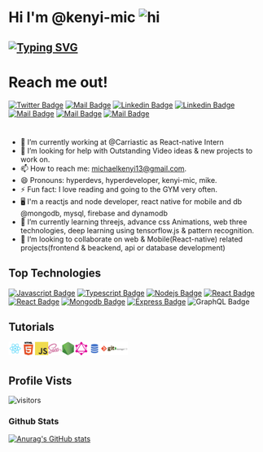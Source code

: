   # Hi I'm @kenyi-mic <img src="https://user-images.githubusercontent.com/1303154/88677602-1635ba80-d120-11ea-84d8-d263ba5fc3c0.gif" width="28px" height="28px" alt="hi">
                     
## [![Typing SVG](https://readme-typing-svg.demolab.com/?lines=Fullstack+Developer+and+youtuber!;🌱+I'm+Always+learning;💞️+Open+for+Job+or+collabrations)](https://git.io/typing-svg)

# Reach me out! 
     
[![Twitter Badge](https://img.shields.io/badge/-@michael_kenyi-1ca0f1?style=flat&labelColor=1ca0f1&logo=twitter&logoColor=white&link=https://twitter.com/michael_kenyi)](https://twitter.com/michael_kenyi) [![Mail Badge](https://img.shields.io/badge/-HyperDev-e74c3c?style=flat&labelColor=e74c3c&logo=youtube&logoColor=white)](https://www.youtube.com/@hyperdeveloper653) [![Linkedin Badge](https://img.shields.io/badge/-Michael-0e76a8?style=flat&labelColor=0e76a8&logo=linkedin&logoColor=white)](https://www.linkedin.com/in/michael-kenyi-6316a1143/)
[![Linkedin Badge](https://img.shields.io/badge/-Hyperdevs-0e76a8?style=flat&labelColor=0e76a8&logo=facebook&logoColor=white)](https://www.facebook.com/groups/738275990140365) [![Mail Badge](https://img.shields.io/badge/-@hyperdevs-e84393?style=flat&labelColor=e84393&logo=instagram&logoColor=white)](https://www.instagram.com/hyperdevs/) [![Mail Badge](https://img.shields.io/badge/-michaelkenyi13@gmail.com-c0392b?style=flat&labelColor=c0392b&logo=gmail&logoColor=white)](mailto:michaelkenyi@gmail.com) 
[![Mail Badge](https://img.shields.io/badge/-kenyi-e84399?style=flat&labelColor=e84393&logo=slack&logoColor=white)]([mailto:michaelkenyi@gmail.com](https://app.slack.com/client/T03F4E76EGJ/D04RJR8CTM5/rimeto_profile/U04RZ7TU691)) 

#


- 🔭 I’m currently working at @Carriastic as React-native Intern
- 🤔 I’m looking for help with Outstanding Video ideas & new projects to work on.
- 📫 How to reach me: michaelkenyi13@gmail.com.
- 😄 Pronouns: hyperdevs, hyperdeveloper, kenyi-mic, mike.
- ⚡ Fun fact: I love reading and going to the GYM very often.
- 🖥️ I'm a reactjs and node developer, react native for mobile and db @mongodb, mysql, firebase and dynamodb
- 🌱 I’m currently learning threejs, advance css Animations, web three technologies, deep learning using tensorflow.js & pattern recognition.
- 💞️ I’m looking to collaborate on web & Mobile(React-native) related projects(frontend & beackend, api or database development)

## Top Technologies


  <!-- TODO: Make technologies links takes you to repositories -->

[![Javascript Badge](https://img.shields.io/badge/-Javascript-F0DB4F?style=for-the-badge&labelColor=black&logo=javascript&logoColor=F0DB4F)](#) [![Typescript Badge](https://img.shields.io/badge/-Typescript-007acc?style=for-the-badge&labelColor=black&logo=typescript&logoColor=007acc)](#) [![Nodejs Badge](https://img.shields.io/badge/-Nodejs-3C873A?style=for-the-badge&labelColor=black&logo=node.js&logoColor=3C873A)](#) [![React Badge](https://img.shields.io/badge/-React-61DBFB?style=for-the-badge&labelColor=black&logo=react&logoColor=61DBFB)](#)  [![React Badge](https://img.shields.io/badge/-ReactNative-61DBFB?style=for-the-badge&labelColor=black&logo=react&logoColor=61DBFB)](#) [![Mongodb Badge](https://img.shields.io/badge/-MongoDB-3C873A?style=for-the-badge&labelColor=black&logo=mongodb&logoColor=3C873A)](#)  [![Express Badge](https://img.shields.io/badge/-Express-fff?style=for-the-badge&labelColor=black&logo=express&logoColor=00000)](#) ![GraphQL Badge](https://img.shields.io/badge/-GraphQl-e535ab?style=for-the-badge&labelColor=black&logo=graphQL&logoColor=e535ab)



 ## Tutorials

<img align="left" alt="React" width="26px" src="https://raw.githubusercontent.com/github/explore/80688e429a7d4ef2fca1e82350fe8e3517d3494d/topics/react/react.png" />


<img align="left" alt="HTML5" width="26px" src="https://raw.githubusercontent.com/github/explore/80688e429a7d4ef2fca1e82350fe8e3517d3494d/topics/html/html.png" />

<img align="left" alt="JavaScript" width="26px" src="https://raw.githubusercontent.com/github/explore/80688e429a7d4ef2fca1e82350fe8e3517d3494d/topics/javascript/javascript.png" />

     
<img align="left" alt="Sass" width="26px" src="https://raw.githubusercontent.com/github/explore/80688e429a7d4ef2fca1e82350fe8e3517d3494d/topics/sass/sass.png" />

<img align="left" alt="Node.js" width="26px" src="https://raw.githubusercontent.com/github/explore/80688e429a7d4ef2fca1e82350fe8e3517d3494d/topics/nodejs/nodejs.png" />

<img align="left" alt="GraphQL" width="26px" src="https://raw.githubusercontent.com/github/explore/80688e429a7d4ef2fca1e82350fe8e3517d3494d/topics/graphql/graphql.png" />

<img align="left" alt="SQL" width="26px" src="https://raw.githubusercontent.com/github/explore/80688e429a7d4ef2fca1e82350fe8e3517d3494d/topics/sql/sql.png" />



<img align="left" alt="Git" width="26px" src="https://raw.githubusercontent.com/github/explore/80688e429a7d4ef2fca1e82350fe8e3517d3494d/topics/git/git.png" /> 

<img align="left" alt="MongoDB" width="26px" src="https://raw.githubusercontent.com/github/explore/80688e429a7d4ef2fca1e82350fe8e3517d3494d/topics/mongodb/mongodb.png" />

</br>

</br>



 ## Profile Vists
![visitors](https://visitor-badge.glitch.me/badge?page_id=kenyi-mic.kenyi-mic&left_color=blue&right_color=purple)

   
<!--START_SECTION:waka

<!--END_SECTION:waka-->
     
### Github Stats
[![Anurag's GitHub stats](https://github-readme-stats.vercel.app/api?username=kenyi-mic&hide=contribs,prs&theme=onedark)](https://github.com/anuraghazra/github-readme-stats)


<!---
kenyi-mic/kenyi-mic is a ✨ special ✨ repository because its `README.md` (this file) appears on your GitHub profile.
You can click the Preview link to take a look at your changes.
--->
